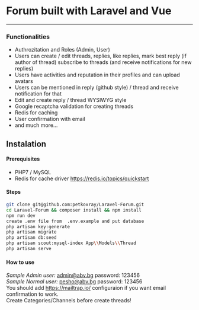 # Forum built with Laravel and Vue
***

### Functionalities
- Authrozitation and Roles (Admin, User)
- Users can create / edit threads, replies, like replies, mark best reply (if author of thread) subscribe to threads (and receive notifications for new replies)
- Users have activities and reputation in their profiles and can upload avatars
- Users can be mentioned in reply (github style) / thread and receive notification for that
- Edit and create reply / thread WYSIWYG style 
- Google recaptcha validation for creating threads
- Redis for caching
- User confirmation with email
- and much more...

## Instalation

#### Prerequisites

  - PHP7 / MySQL 
  - Redis for cache driver https://redis.io/topics/quickstart

#### Steps

```sh
git clone git@github.com:petkoxray/Laravel-Forum.git
cd Laravel-Forum && composer install && npm install
npm run dev
create .env file from  .env.example and put database
php artisan key:generate
php artisan migrate
php artisan db:seed
php artisan scout:mysql-index App\\Models\\Thread
php artisan serve
```
#### How to use
*Sample Admin user:* admin@abv.bg password: 123456  
*Sample Normal user:* pesho@abv.bg password: 123456  
You should add https://mailtrap.io/ configuraion if you want email confirmation to work.  
Create Categories/Channels before create threads!